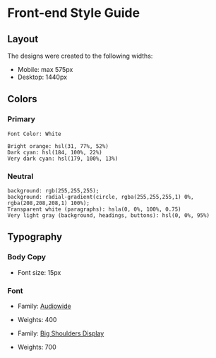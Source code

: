 # Front-end Style Guide

  ## Layout

  The designs were created to the following widths:

  - Mobile: max 575px
  - Desktop: 1440px

## Colors
 ### Primary

    Font Color: White

    Bright orange: hsl(31, 77%, 52%)
    Dark cyan: hsl(184, 100%, 22%)
    Very dark cyan: hsl(179, 100%, 13%)

 ### Neutral

    background: rgb(255,255,255);
    background: radial-gradient(circle, rgba(255,255,255,1) 0%, rgba(208,208,208,1) 100%);
    Transparent white (paragraphs): hsla(0, 0%, 100%, 0.75)
    Very light gray (background, headings, buttons): hsl(0, 0%, 95%)

## Typography

 ### Body Copy

   - Font size: 15px

 ### Font

   - Family: [Audiowide](https://fonts.google.com/specimen/Audiowide?preview.text=SEDAN%20-%20SUVs-%20LUXURY&preview.text_type=custom)
   - Weights: 400

   - Family: [Big Shoulders Display](https://fonts.google.com/specimen/Big+Shoulders+Display)
   - Weights: 700
